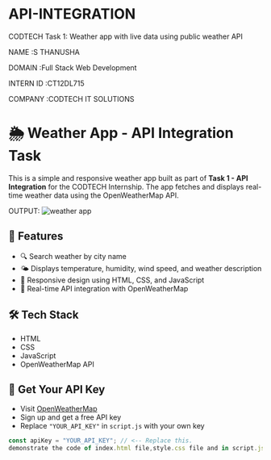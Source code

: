 # API-INTEGRATION

 CODTECH Task 1: Weather app with live data using public weather API
 
 NAME :S THANUSHA
 
 DOMAIN :Full Stack Web Development 
 
 INTERN ID :CT12DL715
 
 COMPANY :CODTECH IT SOLUTIONS

 # 🌦️ Weather App - API Integration Task

This is a simple and responsive weather app built as part of **Task 1 - API Integration** for the CODTECH Internship. The app fetches and displays real-time weather data using the OpenWeatherMap API.

OUTPUT:
![weather app](https://github.com/user-attachments/assets/218ee61c-916e-4e14-b93a-72e28e73880b)


## 📌 Features

- 🔍 Search weather by city name
- 🌤️ Displays temperature, humidity, wind speed, and weather description
- 📱 Responsive design using HTML, CSS, and JavaScript
- 🔗 Real-time API integration with OpenWeatherMap
  
## 🛠️ Tech Stack
 
- HTML
- CSS
- JavaScript
- OpenWeatherMap API
  
## 🔑 Get Your API Key

- Visit [OpenWeatherMap](https://openweathermap.org/api)
- Sign up and get a free API key
- Replace `"YOUR_API_KEY"` in `script.js` with your own key
```javascript
const apiKey = "YOUR_API_KEY"; // <-- Replace this.
demonstrate the code of index.html file,style.css file and in script.js you need add the given api code and make sure to save the all the file as index.html,style.css,script.js not (.txt) once you have saved the file double click on the index.html automatically open the Weather App and you can enter the city and find the Weather..


